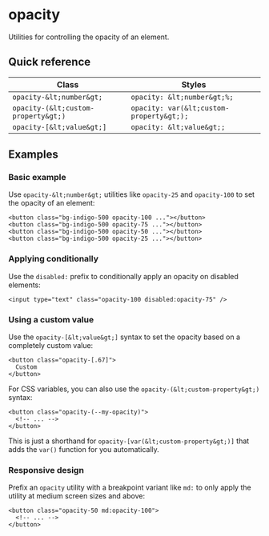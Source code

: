 # opacity

Utilities for controlling the opacity of an element.

## Quick reference

| Class | Styles |
|---|---|
| `opacity-&lt;number&gt;` | `opacity: &lt;number&gt;%;` |
| `opacity-(&lt;custom-property&gt;)` | `opacity: var(&lt;custom-property&gt;);` |
| `opacity-[&lt;value&gt;]` | `opacity: &lt;value&gt;;` |



## Examples

### Basic example

Use `opacity-&lt;number&gt;` utilities like `opacity-25` and `opacity-100` to set the opacity of an element:

```
<button class="bg-indigo-500 opacity-100 ..."></button>
<button class="bg-indigo-500 opacity-75 ..."></button>
<button class="bg-indigo-500 opacity-50 ..."></button>
<button class="bg-indigo-500 opacity-25 ..."></button>
```

### Applying conditionally

Use the `disabled:` prefix to conditionally apply an opacity on disabled elements:

```
<input type="text" class="opacity-100 disabled:opacity-75" />
```

### Using a custom value

Use the `opacity-[&lt;value&gt;]` syntax to set the opacity based on a completely custom value:

```
<button class="opacity-[.67]">
  Custom
</button>
```

For CSS variables, you can also use the `opacity-(&lt;custom-property&gt;)` syntax:

```
<button class="opacity-(--my-opacity)">
  <!-- ... -->
</button>
```

This is just a shorthand for `opacity-[var(&lt;custom-property&gt;)]` that adds the `var()` function for you automatically.

### Responsive design

Prefix an `opacity` utility with a breakpoint variant like `md:` to only apply the utility at medium screen sizes and above:

```
<button class="opacity-50 md:opacity-100">
  <!-- ... -->
</button>
```

